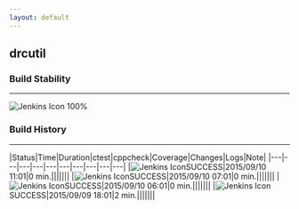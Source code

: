 ```yaml
---
layout: default
---
```

## drcutil
### Build Stability
___
![Jenkins Icon](http://jenkinshrg.github.io/images/48x48/health-80plus.png)
100%
  
### Build History
___
|Status|Time|Duration|<span class='badge'>ctest</span>|<span class='badge'>cppcheck</span>|Coverage|Changes|Logs|Note|
|---|---|---|---|---|---|---|---|---|---|
|![Jenkins Icon](http://jenkinshrg.github.io/images/24x24/blue.png)SUCCESS|2015/09/10 11:01|0 min.|||||||
|![Jenkins Icon](http://jenkinshrg.github.io/images/24x24/blue.png)SUCCESS|2015/09/10 07:01|0 min.|||||||
|![Jenkins Icon](http://jenkinshrg.github.io/images/24x24/blue.png)SUCCESS|2015/09/10 06:01|0 min.|||||||
|![Jenkins Icon](http://jenkinshrg.github.io/images/24x24/blue.png)SUCCESS|2015/09/09 18:01|2 min.|||||||

